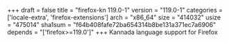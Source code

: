 +++
draft = false
title = "firefox-kn 119.0-1"
version = "119.0-1"
categories = ['locale-extra', 'firefox-extensions']
arch = "x86_64"
size = "414032"
usize = "475014"
sha1sum = "f64b408fafe72ba654314b8be131a371ec7a6906"
depends = "['firefox>=119.0']"
+++
Kannada language support for Firefox